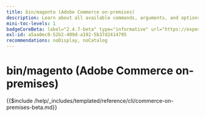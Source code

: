 ```yaml
---
title: bin/magento (Adobe Commerce on-premises)
description: Learn about all available commands, arguments, and options for the Adobe Commerce bin/magento command-line tool.
mini-toc-levels: 1
badgeCoreBeta: label="2.4.7-beta" type="informative" url="https://experienceleague.adobe.com/docs/commerce-operations/release/notes/adobe-commerce/2-4-7.html"
exl-id: a5aa0ec0-52b2-409d-a192-5b37d2414795
recommendations: noDisplay, noCatalog
---
```

# bin/magento (Adobe Commerce on-premises)

{{$include /help/_includes/templated/reference/cli/commerce-on-premises-beta.md}}
